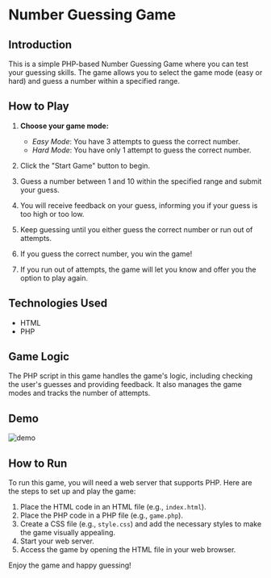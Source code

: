 # Number Guessing Game

## Introduction

This is a simple PHP-based Number Guessing Game where you can test your guessing skills. The game allows you to select the game mode (easy or hard) and guess a number within a specified range.

## How to Play

1. **Choose your game mode:**
   - *Easy Mode*: You have 3 attempts to guess the correct number.
   - *Hard Mode*: You have only 1 attempt to guess the correct number.

2. Click the "Start Game" button to begin.

3. Guess a number between 1 and 10 within the specified range and submit your guess.

4. You will receive feedback on your guess, informing you if your guess is too high or too low.

5. Keep guessing until you either guess the correct number or run out of attempts.

6. If you guess the correct number, you win the game!

7. If you run out of attempts, the game will let you know and offer you the option to play again.

## Technologies Used

- HTML
- PHP

## Game Logic

The PHP script in this game handles the game's logic, including checking the user's guesses and providing feedback. It also manages the game modes and tracks the number of attempts.

## Demo
![demo](https://github.com/CruzIsaiah/NumberGuess/assets/137027699/bb628cbc-27a6-412f-920b-03fd78d382d8)

## How to Run

To run this game, you will need a web server that supports PHP. Here are the steps to set up and play the game:

1. Place the HTML code in an HTML file (e.g., `index.html`).
2. Place the PHP code in a PHP file (e.g., `game.php`).
3. Create a CSS file (e.g., `style.css`) and add the necessary styles to make the game visually appealing.
4. Start your web server.
5. Access the game by opening the HTML file in your web browser.

Enjoy the game and happy guessing!
